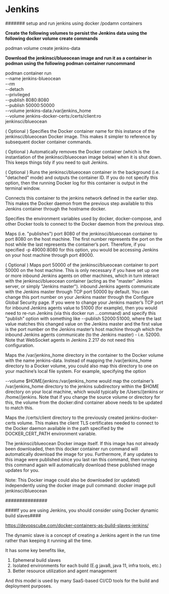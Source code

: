 # Jenkins

####### setup and run jenkins using docker /podamn containers 

**Create the following volumes to persist the Jenkins data using the following docker volume create commands**

 podman volume create jenkins-data
 
**Download the jenkinsci/blueocean image and run it as a container in podman using the following podman container runcommand**


podman container run \
  --name jenkins-blueocean \
  --rm \
  --detach \
  --privileged \
  --publish 8080:8080 \
  --publish 50000:50000 \
  --volume jenkins-data:/var/jenkins_home \
  --volume jenkins-docker-certs:/certs/client:ro \
  jenkinsci/blueocean

( Optional ) Specifies the Docker container name for this instance of the jenkinsci/blueocean Docker image. This makes it simpler to reference by subsequent docker container commands.

( Optional ) Automatically removes the Docker container (which is the instantiation of the jenkinsci/blueocean image below) when it is shut down. This keeps things tidy if you need to quit Jenkins.

( Optional ) Runs the jenkinsci/blueocean container in the background (i.e. "detached" mode) and outputs the container ID. If you do not specify this option, then the running Docker log for this container is output in the terminal window.

Connects this container to the jenkins network defined in the earlier step. This makes the Docker daemon from the previous step available to this Jenkins container through the hostname docker.

Specifies the environment variables used by docker, docker-compose, and other Docker tools to connect to the Docker daemon from the previous step.

Maps (i.e. "publishes") port 8080 of the jenkinsci/blueocean container to port 8080 on the host machine. The first number represents the port on the host while the last represents the container’s port. Therefore, if you specified -p 49000:8080 for this option, you would be accessing Jenkins on your host machine through port 49000.

( Optional ) Maps port 50000 of the jenkinsci/blueocean container to port 50000 on the host machine. This is only necessary if you have set up one or more inbound Jenkins agents on other machines, which in turn interact with the jenkinsci/blueocean container (acting as the "master" Jenkins server, or simply "Jenkins master"). inbound Jenkins agents communicate with the Jenkins master through TCP port 50000 by default. You can change this port number on your Jenkins master through the Configure Global Security page. If you were to change your Jenkins master’s TCP port for inbound Jenkins agents value to 51000 (for example), then you would need to re-run Jenkins (via this docker run …​ command) and specify this "publish" option with something like --publish 52000:51000, where the last value matches this changed value on the Jenkins master and the first value is the port number on the Jenkins master’s host machine through which the inbound Jenkins agents communicate (to the Jenkins master) - i.e. 52000. Note that WebSocket agents in Jenkins 2.217 do not need this configuration.

Maps the /var/jenkins_home directory in the container to the Docker volume with the name jenkins-data. Instead of mapping the /var/jenkins_home directory to a Docker volume, you could also map this directory to one on your machine’s local file system. For example, specifying the option

--volume $HOME/jenkins:/var/jenkins_home would map the container’s /var/jenkins_home directory to the jenkins subdirectory within the $HOME directory on your local machine, which would typically be /Users/<your-username>/jenkins or /home/<your-username>/jenkins. Note that if you change the source volume or directory for this, the volume from the docker:dind container above needs to be updated to match this.
 
Maps the /certs/client directory to the previously created jenkins-docker-certs volume. This makes the client TLS certificates needed to connect to the Docker daemon available in the path specified by the DOCKER_CERT_PATH environment variable.

The jenkinsci/blueocean Docker image itself. If this image has not already been downloaded, then this docker container run command will automatically download the image for you. Furthermore, if any updates to this image were published since you last ran this command, then running this command again will automatically download these published image updates for you.

Note: This Docker image could also be downloaded (or updated) independently using the docker image pull command:
docker image pull jenkinsci/blueocean





###############

####If you are using Jenkins, you should consider using Docker dynamic build slaves####

https://devopscube.com/docker-containers-as-build-slaves-jenkins/ 

The dynamic slave is a concept of creating a Jenkins agent in the run time rather than keeping it running all the time.

It has some key benefits like,

1. Ephemeral build slaves
2. Isolated environments for each build (E.g java8, java 11, infra tools, etc.)
3. Better resource utilization and agent management

And this model is used by many SaaS-based CI/CD tools for the build and deployment purposes.
